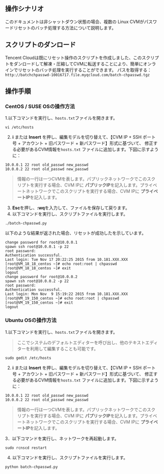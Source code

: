 ## 操作シナリオ

このドキュメントは非シャットダウン状態の場合、複数の Linux CVMがパスワードリセットのバッチ処理する方法について説明します。

## スクリプトのダンロード
Tencent Cloudは既にリセット操作のスクリプトを作成しました、このスクリプトをダンロードして解凍・圧縮してCVMに転送することにより、簡単にオンラインでリセットのバッチ処理を実行することができます。
パスを取得する：`http://batchchpasswd-10016717.file.myqcloud.com/batch-chpasswd.tgz`

## 操作手順

### CentOS / SUSE OSの操作方法

1.以下コマンドを実行し、`hosts.txt`ファイルを開きます。
```
vi /etc/hosts
```
2. **i** または **Insert** を押し、編集モデルを切り替えて、【CVM IP + SSH ポート号 + アカウント + 旧パスワード + 新パスワード】形式に基づいて、 修正する必要があるCVM情報を`hosts.txt` ファイルに追加します。下図に示すように：
```
10.0.0.1 22 root old_passwd new_passwd 
10.0.0.2 22 root old_passwd new_passwd
```
> 情報の一行は一つCVMを表します。パプリックネットワークでこのスクリプトを実行する場合、CVM IPに **パプリックIP**を記入します。プライベートネットワークでこのスクリプトを実行する場合、CVM IPに **プライベートIP**を記入します。
>
3. **Esc**を押し、**:wq**を入力して、ファイルを保存して戻ります。
4. 以下コマンドを実行し、スクリプトファイルを実行します。
```
./batch-chpasswd.py
```
以下のような結果が返された場合、リセットが成功したを示しています。
```
change password for root@10.0.0.1
spawn ssh root@10.0.0.1 -p 22
root password: 
Authentication successful.
Last login: Tue Nov 17 20:22:25 2015 from 10.181.XXX.XXX
[root@VM_18_18_centos ~]# echo root:root | chpasswd
[root@VM_18_18_centos ~]# exit
logout
change password for root@10.0.0.2
spawn ssh root@10.0.0.2 -p 22
root password: 
Authentication successful.
Last login: Mon Nov  9 15:19:22 2015 from 10.181.XXX.XXX
[root@VM_19_150_centos ~]# echo root:root | chpasswd
[root@VM_19_150_centos ~]# exit
logout
```

### Ubuntu OSの操作方法

1.以下コマンドを実行し、`hosts.txt`ファイルを開きます。
> ここでシステムのデフォルトエディターを呼び出し、他のテキストエディターを利用して編集することも可能です。
>
```
sudo gedit /etc/hosts
```
2. **i** または **Insert** を押し、編集モデルを切り替えて、【CVM IP + SSH ポート号 + アカウント + 旧パスワード + 新パスワード】形式に基づいて、 修正する必要があるCVM情報を`hosts.txt` ファイルに追加します。下図に示すように：
```
10.0.0.1 22 root old_passwd new_passwd 
10.0.0.2 22 root old_passwd new_passwd
```
> 情報の一行は一つCVMを表します。パプリックネットワークでこのスクリプトを実行する場合、CVM IPに **パプリックIP**を記入します。プライベートネットワークでこのスクリプトを実行する場合、CVM IPに **プライベートIP**を記入します。
>
3．以下コマンドを実行し、ネットワークを再起動します。
```
sudo rcnscd restart
```
4. 以下コマンドを実行し、スクリプトファイルを実行します。
```
python batch-chpasswd.py
```
